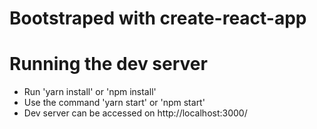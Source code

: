 # Bootstraped with create-react-app

# Running the dev server

- Run 'yarn install' or 'npm install'
- Use the command 'yarn start' or 'npm start'
- Dev server can be accessed on http://localhost:3000/
